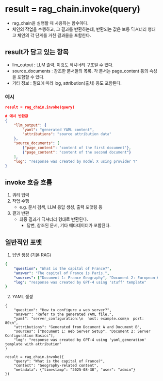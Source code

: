 # result = rag_chain.invoke(query)

- rag_chain을 실행할 때 사용하는 함수이다.
- 체인의 작업을 수행하고, 그 결과를 반환하는데, 반환되는 값은 보통 딕셔너리 형태고 체인의 각 단계를 거친 결과물을 포함한다.

## result가 담고 있는 항목
- llm_output : LLM 출력. 이것도 딕셔너리 구조일 수 있다.
- source_documents : 참조한 문서들의 목록. 각 문서는 page_content 등의 속성을 포함할 수 있다.
- 기타 정보 : 필요에 따라 log, attribution(출처) 등도 포함된다.

### 예시
```json
result = rag_chain.invoke(query)

# 예시 반환값
{
    "llm_output": {
        "yaml": "generated YAML content", 
        "attributions": "source attribution data"
    },
    "source_documents": [
        {"page_content": "content of the first document"},
        {"page_content": "content of the second document"}
    ],
    "log": "response was created by model X using provider Y"
}
```

## invoke 호출 흐름

1. 쿼리 입력 
2. 작업 수행 
    - e.g. 문서 검색, LLM 응답 생성, 출력 포맷팅 등
3. 결과 반환
    - 최종 결과가 딕셔너리 형태로 반환된다.
        - 답변, 참조된 문서, 기타 메타데이터가 포함된다.

## 일반적인 포맷

1. 답변 생성 (기본 RAG)
```yml
{
    "question": "What is the capital of France?",
    "answer": "The capital of France is Paris.",
    "sources": ["Document 1: France Geography", "Document 2: European Capitals"],
    "log": "response was created by GPT-4 using 'stuff' template"
}
```

2. YAML 생성
```
{
    "question": "How to configure a web server?",
    "answer": "Refer to the generated YAML file.",
    "yaml": "server_configuration:\n  host: example.com\n  port: 80\n",
    "attributions": "Generated from Document A and Document B",
    "sources": ["Document 1: Web Server Setup", "Document 2: Server Configuration Basics"],
    "log": "response was created by GPT-4 using 'yaml_generation' template with attribution"
}
```

```
result = rag_chain.invoke({
    "query": "What is the capital of France?",
    "context": "Geography-related content",
    "metadata": {"timestamp": "2025-08-30", "user": "admin"}
})

```